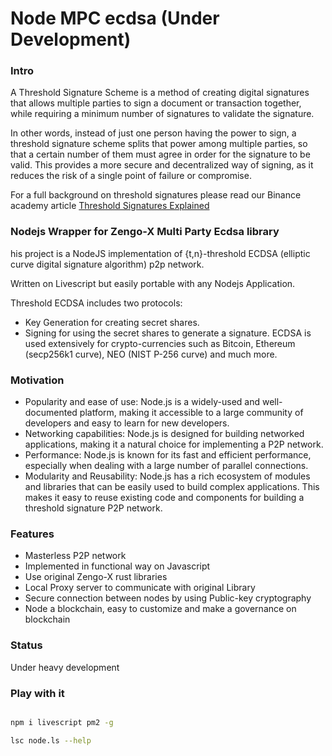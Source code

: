 # Node MPC ecdsa (Under Development)

### Intro

A Threshold Signature Scheme is a method of creating digital signatures that allows multiple parties to sign a document or transaction together, while requiring a minimum number of signatures to validate the signature.

In other words, instead of just one person having the power to sign, a threshold signature scheme splits that power among multiple parties, so that a certain number of them must agree in order for the signature to be valid. This provides a more secure and decentralized way of signing, as it reduces the risk of a single point of failure or compromise.

For a full background on threshold signatures please read our Binance academy article [Threshold Signatures Explained](https://academy.binance.com/en/articles/threshold-signatures-explained)

### Nodejs Wrapper for Zengo-X Multi Party Ecdsa library

his project is a NodeJS implementation of {t,n}-threshold ECDSA (elliptic curve digital signature algorithm) p2p network.

Written on Livescript but easily portable with any Nodejs Application.

Threshold ECDSA includes two protocols:

* Key Generation for creating secret shares.
* Signing for using the secret shares to generate a signature.
ECDSA is used extensively for crypto-currencies such as Bitcoin, Ethereum (secp256k1 curve), NEO (NIST P-256 curve) and much more. 
 

### Motivation

* Popularity and ease of use: Node.js is a widely-used and well-documented platform, making it accessible to a large community of developers and easy to learn for new developers.
* Networking capabilities: Node.js is designed for building networked applications, making it a natural choice for implementing a P2P network.
* Performance: Node.js is known for its fast and efficient performance, especially when dealing with a large number of parallel connections.
* Modularity and Reusability: Node.js has a rich ecosystem of modules and libraries that can be easily used to build complex applications. This makes it easy to reuse existing code and components for building a threshold signature P2P network.

### Features

* Masterless P2P network
* Implemented in functional way on Javascript
* Use original Zengo-X rust libraries
* Local Proxy server to communicate with original Library 
* Secure connection between nodes by using Public-key cryptography
* Node a blockchain, easy to customize and make a governance on blockchain

### Status

Under heavy development

### Play with it

```sh

npm i livescript pm2 -g

lsc node.ls --help

```